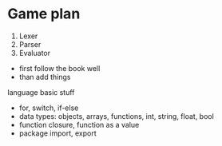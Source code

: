# Game plan
1. Lexer
2. Parser
3. Evaluator


- first follow the book well
- than add things


language basic stuff
- for, switch, if-else
- data types: objects, arrays, functions, int, string, float, bool
- function closure, function as a value
- package import, export